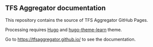 ## TFS Aggregator documentation

This repository contains the source of TFS Aggregator GitHub Pages.

Processing requires [Hugo](https://gohugo.io/) and [hugo-theme-learn](https://github.com/matcornic/hugo-theme-learn) theme.

Go to https://tfsaggregator.github.io/ to see the documentation.